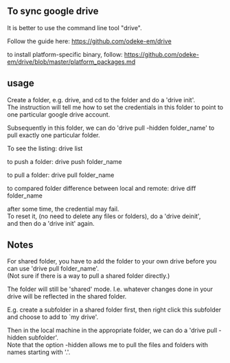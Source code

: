 To sync google drive
---------------------------

It is better to use the command line tool "drive".

Follow the guide here: https://github.com/odeke-em/drive

to install platform-specific binary, follow: https://github.com/odeke-em/drive/blob/master/platform_packages.md 


usage
-------------

Create a folder, e.g. drive, and cd to the folder and do a 'drive init'.  
The instruction will tell me how to set the credentials in this folder to point to one particular google drive account.

Subsequently in this folder, we can do 'drive pull -hidden folder_name' to pull exactly one particular folder.

To see the listing: drive list

to push a folder: drive push folder_name

to pull a folder: drive pull folder_name

to compared folder difference between local and remote: drive diff folder_name


after some time, the credential may fail.  
To reset it, (no need to delete any files or folders), do a 'drive deinit',  
and then do a 'drive init' again.


Notes
-----------------------

For shared folder, you have to add the folder to your own drive before you can use 'drive pull folder_name'.  
(Not sure if there is a way to pull a shared folder directly.)

The folder will still be 'shared' mode.
I.e. whatever changes done in your drive will be reflected in the shared folder.

E.g. create a subfolder in a shared folder first,
then right click this subfolder and choose to add to `my drive'.

Then in the local machine in the appropriate folder, we can do a 'drive pull -hidden subfolder'.  
Note that the option -hidden allows me to pull the files and folders with names starting with '.'.

